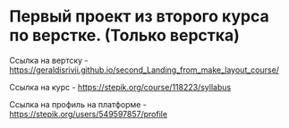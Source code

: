 # Первый проект из второго курса по верстке. (Только верстка)

Ссылка на вертску - https://geraldisrivii.github.io/second_Landing_from_make_layout_course/

Ссылка на курс - https://stepik.org/course/118223/syllabus

Ссылка на профиль на платформе - https://stepik.org/users/549597857/profile
